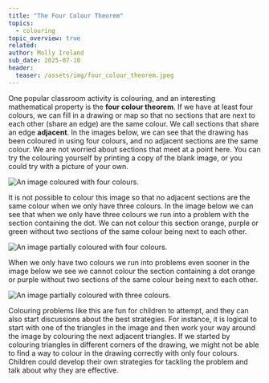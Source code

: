 ```yaml
---
title: "The Four Colour Theorem"
topics: 
  - colouring
topic_overview: true
related: 
author: Molly Ireland
sub_date: 2025-07-10
header:
  teaser: /assets/img/four_colour_theorem.jpeg
---
```


One popular classroom activity is colouring, and an interesting mathematical property is the **four colour theorem**. If we have at least four colours, we can fill in a drawing or map so that no sections that are next to each other (share an edge) are the same colour. We call sections that share an edge **adjacent**. In the images below, we can see that the drawing has been coloured in using four colours, and no adjacent sections are the same colour. We are not worried about sections that meet at a point here. You can try the colouring yourself by printing a copy of the blank image, or you could try with a picture of your own. 

![An image coloured with four colours.]({{site.baseurl}}/assets/img/four_colour_both.jpeg "An image coloured with four colours")

It is not possible to colour this image so that no adjacent sections are the same colour when we only have three colours. In the image below we can see that when we only have three colours we run into a problem with the section containing the dot. We can not colour this section orange, purple or green without two sections of the same colour being next to each other. 

![An image partially coloured with four colours.]({{site.baseurl}}/assets/img/needing_4_colours.jpeg "An image partially coloured with four colours")

When we only have two colours we run into problems even sooner in the image below we see we cannot colour the section containing a dot orange or purple without two sections of the same colour being next to each other. 

![An image partially coloured with three colours.]({{site.baseurl}}/assets/img/needing_3_colours.jpeg "An image partially coloured with three colours")

Colouring problems like this are fun for children to attempt, and they can also start discussions about the best strategies. For instance, it is logical to start with one of the triangles in the image and then work your way around the image by colouring the next adjacent triangles. If we started by colouring triangles in different corners of the drawing, we might not be able to find a way to colour in the drawing correctly with only four colours. Children could develop their own strategies for tackling the problem and talk about why they are effective.
